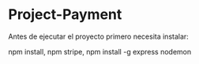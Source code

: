 # Project-Payment

Antes de ejecutar el proyecto primero necesita instalar:

npm install,
npm stripe,
npm install -g express nodemon
